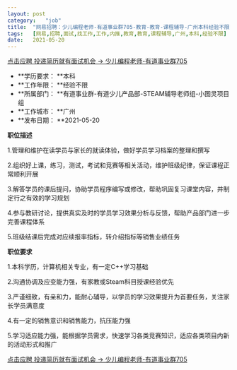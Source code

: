 ```yaml
---
layout:	post
category:	"job"
title:	"网易招聘：少儿编程老师-有道事业群705-教育-教育-课程辅导-广州本科经验不限"
tags:	[网易,招聘,面试,找工作,工作,内推,教育,教育,课程辅导,广州,本科,经验不限]
date:	2021-05-20
---
```


[点击应聘 投递简历就有面试机会 ->  少儿编程老师-有道事业群705](http://mobile.bole.netease.com/bole/boleDetail?id=31550&employeeId=346f03c3cda5f04c&key=all)



- **学历要求： **本科
- **工作年限： **经验不限
- **所属部门： **有道事业群-有道少儿产品部-STEAM辅导老师组-小图灵项目组
- **工作城市： **广州
- **发布日期： **2021-05-20



**职位描述**

1.管理和维护在读学员与家长的就读体验，做好学员学习档案的整理和撰写

2.组织好上课，练习，测试，考试和竞赛等相关活动，维护班级纪律，保证课程正常顺利开展

3.解答学员的课后提问，协助学员程序编写或修改，帮助巩固复习课堂内容，并制定行之有效的学习规划

4.参与教研讨论，提供真实及时的学员学习效果分析与反馈，帮助产品部门进一步完善课程体系

5.班级结课后完成对应续报率指标，转介绍指标等销售业绩任务



**职位要求**

1.本科学历，计算机相关专业，有一定C++学习基础

2.沟通协调及应变能力强，有家教或Steam科目授课经验优先

3.严谨细致，有亲和力，能耐心辅导，以学员的学习效果提升为首要任务，关注家长学员满意度

4.有一定的销售意识和销售能力，抗压能力强

5.学习适应能力强，能根据学员需求，快速学习各类竞赛知识，适应各类项目内新的活动形式和推广



[点击应聘 投递简历就有面试机会 ->  少儿编程老师-有道事业群705](http://mobile.bole.netease.com/bole/boleDetail?id=31550&employeeId=346f03c3cda5f04c&key=all)